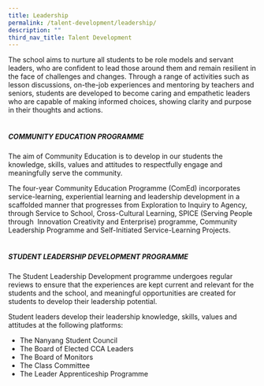 ```yaml
---
title: Leadership
permalink: /talent-development/leadership/
description: ""
third_nav_title: Talent Development
---
```

The school aims to nurture all students to be role models and servant leaders, who are confident to lead those around them and remain resilient in the face of challenges and changes. Through a range of activities such as lesson discussions, on-the-job experiences and mentoring by teachers and seniors, students are developed to become caring and empathetic leaders who are capable of making informed choices, showing clarity and purpose in their thoughts and actions.  
 

##### COMMUNITY EDUCATION PROGRAMME

The aim of Community Education is to develop in our students the knowledge, skills, values and attitudes to respectfully engage and meaningfully serve the community.

The four-year Community Education Programme (ComEd) incorporates service-learning, experiential learning and leadership development in a scaffolded manner that progresses from Exploration to Inquiry to Agency, through Service to School, Cross-Cultural Learning, SPICE (Serving People through  Innovation Creativity and Enterprise) programme, Community Leadership Programme and Self-Initiated Service-Learning Projects.  
 

##### STUDENT LEADERSHIP DEVELOPMENT PROGRAMME

The Student Leadership Development programme undergoes regular reviews to ensure that the experiences are kept current and relevant for the students and the school, and meaningful opportunities are created for students to develop their leadership potential.  
  
Student leaders develop their leadership knowledge, skills, values and attitudes at the following platforms: 

*   The Nanyang Student Council
*   The Board of Elected CCA Leaders 
*   The Board of Monitors
*   The Class Committee
*   The Leader Apprenticeship Programme